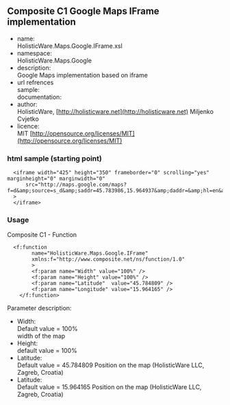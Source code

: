 ﻿## Composite C1 Google Maps IFrame implementation
	
*	name:  
	HolisticWare.Maps.Google.IFrame.xsl
*	namespace:  
	HolisticWare.Maps.Google
*	description:  
	Google Maps implementation based on iframe
*	url refrences  
	sample:			[]()  
	documentation:	[]()
*	author:   		
	HolisticWare,   [http://holisticware.net](http://holisticware.net)
	Miljenko Cvjetko
*	licence:   
	MIT [http://opensource.org/licenses/MIT](http://opensource.org/licenses/MIT)
	
	
### html sample (starting point)

	  <iframe width="425" height="350" frameborder="0" scrolling="yes" marginheight="0" marginwidth="0" 
		  src="http://maps.google.com/maps?f=d&amp;source=s_d&amp;saddr=45.783986,15.964937&amp;daddr=&amp;hl=en&amp;geocode=&amp;mra=mi&amp;mrsp=0&amp;sz=14&amp;sll=45.788115,15.961161&amp;sspn=0.043152,0.092096&amp;ie=UTF8&amp;ll=45.784704,15.963478&amp;spn=0.020949,0.036478&amp;z=14&amp;output=embed"
	  >
	  </iframe>
	
### Usage

Composite C1 - Function

	  <f:function 
			name="HolisticWare.Maps.Google.IFrame" 
			xmlns:f="http://www.composite.net/ns/function/1.0"
			>
			<f:param name="Width" value="100%" />
			<f:param name="Height" value="100%" />
			<f:param name="Latitude"  value="45.784809" />
			<f:param name="Longitude" value="15.964165" />
		</f:function>

Parameter description:

*	Width:  
	Default value = 100%  
	width of the map
*	Height:  
	default value = 100%
*	Latitude:   
	Default value = 45.784809
	Position on the map (HolisticWare LLC, Zagreb, Croatia)
*	Latitude:   
	Default value = 15.964165
	Position on the map (HolisticWare LLC, Zagreb, Croatia)
